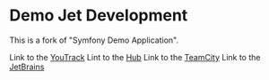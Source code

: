 Demo Jet Development
========================

This is a fork of  "Symfony Demo Application". 

Link to the [YouTrack][1] 
Lint to the [Hub][2]
Link to the [TeamCity][3] 
Link to the [JetBrains][4]


[1]: https://demojetdevelopment.myjetbrains.com/youtrack
[2]: https://demojetdevelopment.myjetbrains.com/hub
[3]: http:/0.0.0.0:8111
[4]: https://jetbrains.com
